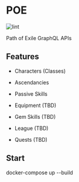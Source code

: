 # POE
![lint](https://github.com/sunnysid3up/poe/workflows/lint/badge.svg)

Path of Exile GraphQL APIs

## Features
- Characters (Classes)
- Ascendancies
- Passive Skills

- Equipment (TBD)
- Gem Skills (TBD)
- League (TBD)
- Quests (TBD)

## Start
docker-compose up --build
